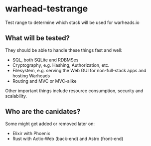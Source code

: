 # warhead-testrange
Test range to determine which stack will be used for warheads.io

## What will be tested?
They should be able to handle these things fast and well:
* SQL, both SQLite and RDBMSes
* Cryptography, e.g. Hashing, Authorization, etc.
* Filesystem, e.g. serving the Web GUI for non-full-stack apps and hosting Warheads
* Routing and MVC or MVC-alike

Other important things include resource consumption, security and scalability.

## Who are the canidates?
Some might get added or removed later on:
* Elixir with Phoenix
* Rust with Actix-Web (back-end) and Astro (front-end)
